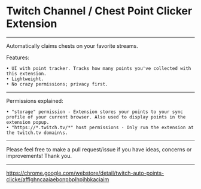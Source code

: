 # Twitch Channel / Chest Point Clicker Extension


-----
Automatically claims chests on your favorite streams.

Features:

    • UI with point tracker. Tracks how many points you've collected with this extension.
    • Lightweight.
    • No crazy permissions; privacy first.

------------------------------------------------

Permissions explained:

    • "storage" permission - Extension stores your points to your sync profile of your current browser. Also used to display points in the extension popup.
    • "https://*.twitch.tv/*" host permissions - Only run the extension at the twitch.tv domain\s.

------------------------------------------------

Please feel free to make a pull request/issue if you have ideas, concerns or improvements! Thank you. 

------------------------------------------------

https://chrome.google.com/webstore/detail/twitch-auto-points-clicke/afflghncaaiaebonpbplhpjhbkaciaim